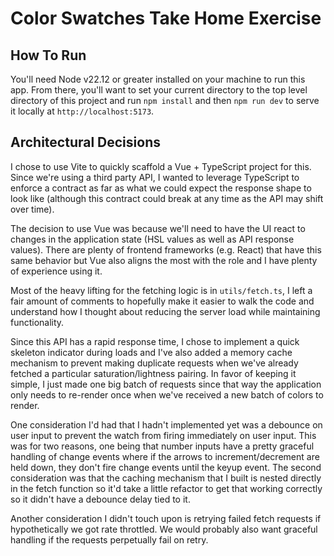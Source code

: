 # Color Swatches Take Home Exercise

## How To Run
You'll need Node v22.12 or greater installed on your machine to run this app. From there, you'll want to set your current directory to the top level directory of this project and run `npm install` and then `npm run dev` to serve it locally at `http://localhost:5173`.

## Architectural Decisions
I chose to use Vite to quickly scaffold a Vue + TypeScript project for this. Since we're using a third party API, I wanted to leverage TypeScript to enforce a contract as far as what we could expect the response shape to look like (although this contract could break at any time as the API may shift over time).

The decision to use Vue was because we'll need to have the UI react to changes in the application state (HSL values as well as API response values). There are plenty of frontend frameworks (e.g. React) that have this same behavior but Vue also aligns the most with the role and I have plenty of experience using it.

Most of the heavy lifting for the fetching logic is in `utils/fetch.ts`, I left a fair amount of comments to hopefully make it easier to walk the code and understand how I thought about reducing the server load while maintaining functionality.

Since this API has a rapid response time, I chose to implement a quick skeleton indicator during loads and I've also added a memory cache mechanism to prevent making duplicate requests when we've already fetched a particular saturation/lightness pairing. In favor of keeping it simple, I just made one big batch of requests since that way the application only needs to re-render once when we've received a new batch of colors to render.

One consideration I'd had that I hadn't implemented yet was a debounce on user input to prevent the watch from firing immediately on user input. This was for two reasons, one being that number inputs have a pretty graceful handling of change events where if the arrows to increment/decrement are held down, they don't fire change events until the keyup event. The second consideration was that the caching mechanism that I built is nested directly in the fetch function so it'd take a little refactor to get that working correctly so it didn't have a debounce delay tied to it.

Another consideration I didn't touch upon is retrying failed fetch requests if hypothetically we got rate throttled. We would probably also want graceful handling if the requests perpetually fail on retry.